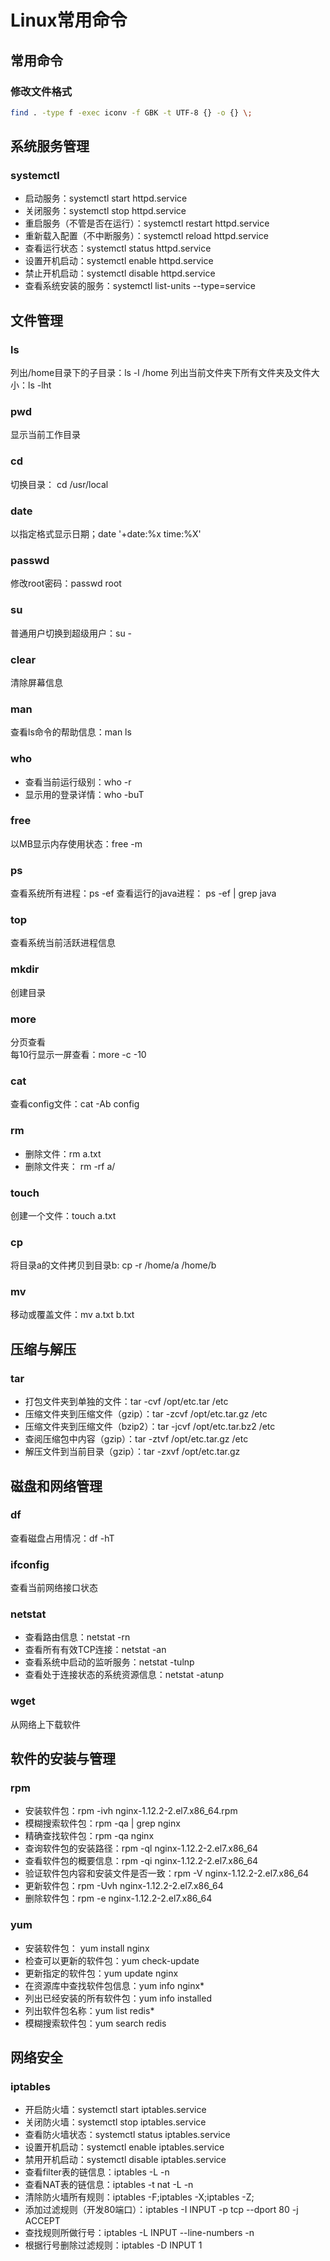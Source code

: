 # Linux常用命令

## 常用命令

### 修改文件格式
```bash
find . -type f -exec iconv -f GBK -t UTF-8 {} -o {} \; 
``` 

## 系统服务管理

### systemctl

- 启动服务：systemctl start httpd.service
- 关闭服务：systemctl stop httpd.service
- 重启服务（不管是否在运行）：systemctl restart httpd.service
- 重新载入配置（不中断服务）：systemctl reload httpd.service
- 查看运行状态：systemctl status httpd.service
- 设置开机启动：systemctl enable httpd.service
- 禁止开机启动：systemctl disable httpd.service
- 查看系统安装的服务：systemctl list-units --type=service

## 文件管理

### ls
列出/home目录下的子目录：ls -l /home
列出当前文件夹下所有文件夹及文件大小：ls -lht 

### pwd
显示当前工作目录

### cd
切换目录： cd /usr/local

### date
以指定格式显示日期；date '+date:%x time:%X'

### passwd
修改root密码：passwd root

### su
普通用户切换到超级用户：su -

### clear
清除屏幕信息

### man
查看ls命令的帮助信息：man ls

### who
- 查看当前运行级别：who -r
- 显示用的登录详情：who -buT

### free
以MB显示内存使用状态：free -m

### ps
查看系统所有进程：ps -ef
查看运行的java进程： ps -ef | grep java

### top
查看系统当前活跃进程信息

### mkdir
创建目录

### more 

分页查看  
每10行显示一屏查看：more -c -10 

### cat
查看config文件：cat -Ab config

### rm
- 删除文件：rm a.txt
- 删除文件夹： rm -rf a/

### touch
创建一个文件：touch a.txt

### cp
将目录a的文件拷贝到目录b: cp -r /home/a /home/b

### mv
移动或覆盖文件：mv a.txt b.txt

## 压缩与解压

### tar
- 打包文件夹到单独的文件：tar -cvf /opt/etc.tar /etc
- 压缩文件夹到压缩文件（gzip）：tar -zcvf /opt/etc.tar.gz /etc
- 压缩文件夹到压缩文件（bzip2）：tar -jcvf /opt/etc.tar.bz2 /etc
- 查阅压缩包中内容（gzip）：tar -ztvf /opt/etc.tar.gz /etc
- 解压文件到当前目录（gzip）：tar -zxvf /opt/etc.tar.gz

## 磁盘和网络管理

### df
查看磁盘占用情况：df -hT

### ifconfig
查看当前网络接口状态

### netstat

- 查看路由信息：netstat -rn
- 查看所有有效TCP连接：netstat -an
- 查看系统中启动的监听服务：netstat -tulnp
- 查看处于连接状态的系统资源信息：netstat -atunp

### wget
从网络上下载软件

## 软件的安装与管理

### rpm

- 安装软件包：rpm -ivh nginx-1.12.2-2.el7.x86_64.rpm
- 模糊搜索软件包：rpm -qa | grep nginx
- 精确查找软件包：rpm -qa nginx
- 查询软件包的安装路径：rpm -ql nginx-1.12.2-2.el7.x86_64
- 查看软件包的概要信息：rpm -qi nginx-1.12.2-2.el7.x86_64
- 验证软件包内容和安装文件是否一致：rpm -V nginx-1.12.2-2.el7.x86_64
- 更新软件包：rpm -Uvh nginx-1.12.2-2.el7.x86_64
- 删除软件包：rpm -e nginx-1.12.2-2.el7.x86_64

### yum

- 安装软件包： yum install nginx
- 检查可以更新的软件包：yum check-update
- 更新指定的软件包：yum update nginx
- 在资源库中查找软件包信息：yum info nginx*
- 列出已经安装的所有软件包：yum info installed
- 列出软件包名称：yum list redis*
- 模糊搜索软件包：yum search redis

## 网络安全

### iptables

- 开启防火墙：systemctl start iptables.service
- 关闭防火墙：systemctl stop iptables.service
- 查看防火墙状态：systemctl status iptables.service
- 设置开机启动：systemctl enable iptables.service
- 禁用开机启动：systemctl disable iptables.service
- 查看filter表的链信息：iptables -L -n
- 查看NAT表的链信息：iptables -t nat -L -n
- 清除防火墙所有规则：iptables -F;iptables -X;iptables -Z;
- 添加过滤规则（开发80端口）：iptables -I INPUT -p tcp --dport 80 -j ACCEPT
- 查找规则所做行号：iptables -L INPUT --line-numbers -n
- 根据行号删除过滤规则：iptables -D INPUT 1




